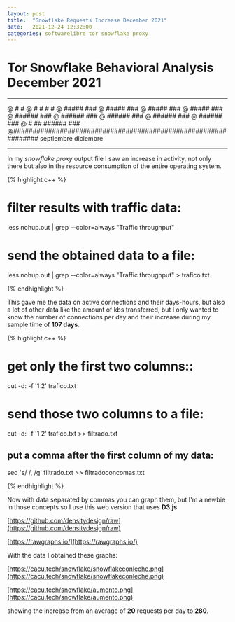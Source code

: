 ```yaml
---
layout: post
title:  "Snowflake Requests Increase December 2021"
date:   2021-12-24 12:32:00
categories: softwarelibre tor snowflake proxy
---
```

# Tor Snowflake Behavioral Analysis December 2021

---------------------                                                                    
@                                                         #    #
@                                                       # #  # #
@                                                      ##### ###
@                                                      ##### ###
@                                                      ##### ###
@                                                      ##### ###
@                                                     ###### ###
@                                                     ###### ###
@                                                     ###### ###
@                                                     ###### ###
@                                                     ###### ###
@                                             #    ## ###### ###
@###############################################################
   septiembre                                         diciembre

---------------------

In my *snowflake proxy* output file I saw an increase in activity, not only there but also in the resource consumption of the entire operating system.

{% highlight c++ %}

# filter results with traffic data:

less nohup.out | grep --color=always "Traffic throughput"

# send the obtained data to a file:

less nohup.out | grep --color=always "Traffic throughput" > trafico.txt

{% endhighlight %}

This gave me the data on active connections and their days-hours, but also a lot of other data like the amount of kbs transferred, but I only wanted to know the number of connections per day and their increase during my sample time of **107 days**.

{% highlight c++ %}

# get only the first two columns::

cut -d: -f '1 2' trafico.txt

# send those two columns to a file:

cut -d: -f '1 2' trafico.txt >> filtrado.txt

## put a comma after the first column of my data:

sed 's/ /, /g' filtrado.txt >> filtradoconcomas.txt

{% endhighlight %}

Now with data separated by commas you can graph them, but I'm a newbie in those concepts so I use this web version that uses **D3.js** 

[https://github.com/densitydesign/raw](https://github.com/densitydesign/raw)

[https://rawgraphs.io/](https://rawgraphs.io/)

With the data I obtained these graphs:

[https://cacu.tech/snowflake/snowflakeconleche.png](https://cacu.tech/snowflake/snowflakeconleche.png)

[https://cacu.tech/snowflake/aumento.png](https://cacu.tech/snowflake/aumento.png)

showing the increase from an average of **20** requests per day to **280**. 


